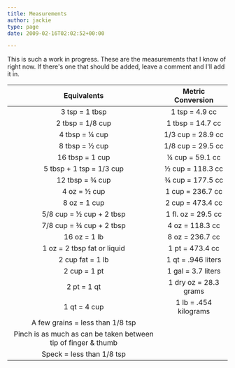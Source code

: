 ```yaml
---
title: Measurements
author: jackie
type: page
date: 2009-02-16T02:02:52+00:00

---
```

This is such a work in progress. These are the measurements that I know of right now. If there's one that should be added, leave a comment and I'll add it in.

| Equivalents | Metric Conversion |
|:-----------:|:-----------------:|
| 3 tsp = 1 tbsp | 1 tsp = 4.9 cc |
| 2 tbsp = 1/8 cup |  1 tbsp = 14.7 cc |
|4 tbsp = ¼ cup | 1/3 cup = 28.9 cc |
|8 tbsp = ½ cup | 1/8 cup = 29.5 cc |
|16 tbsp = 1 cup | ¼ cup = 59.1 cc |
|5 tbsp + 1 tsp = 1/3 cup | ½ cup = 118.3 cc |
|12 tbsp = ¾ cup |¾ cup = 177.5 cc |
|4 oz = ½ cup |1 cup = 236.7 cc |
|8 oz = 1 cup |2 cup = 473.4 cc |
|5/8 cup = ½ cup + 2 tbsp |1 fl. oz = 29.5 cc |
|7/8 cup = ¾ cup + 2 tbsp |4 oz = 118.3 cc |
|16 oz = 1 lb |8 oz = 236.7 cc |
|1 oz = 2 tbsp fat or liquid |1 pt = 473.4 cc |
|2 cup fat = 1 lb |1 qt = .946 liters |
|2 cup = 1 pt |1 gal = 3.7 liters |
|2 pt = 1 qt |1 dry oz = 28.3 grams |
|1 qt = 4 cup |1 lb = .454 kilograms |
|A few grains = less than 1/8 tsp |
|Pinch is as much as can be taken between tip of finger & thumb |
|Speck = less than 1/8 tsp |
